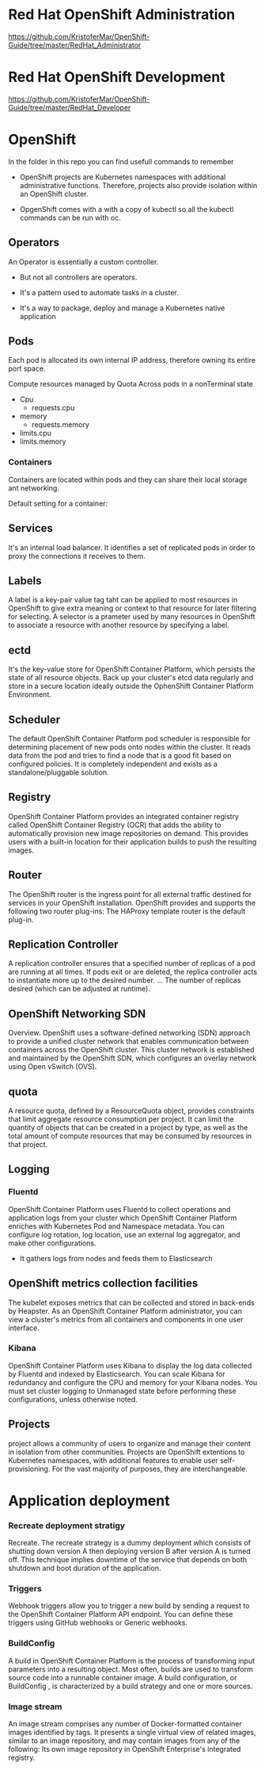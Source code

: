 # Red Hat OpenShift Administration
https://github.com/KristoferMar/OpenShift-Guide/tree/master/RedHat_Administrator 

# Red Hat OpenShift Development
https://github.com/KristoferMar/OpenShift-Guide/tree/master/RedHat_Developer 

<h1>OpenShift</h1>

In the folder in this repo you can find usefull commands to remember
<br>
- OpenShift projects are Kubernetes namespaces with additional administrative functions. Therefore, projects also provide isolation within an OpenShift cluster.

- OpgenShift comes with a with a copy of kubectl so all the kubectl commands can be run with oc.

<h2>Operators</h2>
An Operator is essentially a custom controller.

- But not all controllers are operators.

- It's a pattern used to automate tasks in a cluster. <br>
- It's a way to package, deploy and manage a Kubernetes native application <br>

<h2>Pods</h2>
Each pod is allocated its own internal IP address, therefore owning its entire port space.

Compute resources managed by Quota Across pods in a nonTerminal state
- Cpu
    - requests.cpu
- memory
    - requests.memory
- limits.cpu
- limits.memory

<h3>Containers</h3>
Containers are located within pods and they can share their local storage ant networking.

Default setting for a container:


<h2>Services</h3>
It's an internal load balancer. It identifies a set of replicated pods in order to proxy the connections it receives to them.

<h2>Labels</h2>
A label is a key-pair value tag taht can be applied to most resources in OpenShift to give extra meaning or context to that resource for later filtering for selecting. A selector is a prameter used by many resources in OpenShift to associate a resource with another resource by specifying a label.

<h2>ectd</h2>
It's the key-value store for OpenShift Container Platform, which persists the state of all resource objects. Back up your cluster's etcd data regularly and store in a secure location ideally outside the OphenShift Container Platform Environment.

<h2>Scheduler</h2>
The default OpenShift Container Platform pod scheduler is responsible for determining placement of new pods onto nodes within the cluster. It reads data from the pod and tries to find a node that is a good fit based on configured policies. It is completely independent and exists as a standalone/pluggable solution.

<h2>Registry</h2>
OpenShift Container Platform provides an integrated container registry called OpenShift Container Registry (OCR) that adds the ability to automatically provision new image repositories on demand. This provides users with a built-in location for their application builds to push the resulting images.

<h2>Router</h2>
The OpenShift router is the ingress point for all external traffic destined for services in your OpenShift installation. OpenShift provides and supports the following two router plug-ins: The HAProxy template router is the default plug-in.

<h2>Replication Controller</h2>
A replication controller ensures that a specified number of replicas of a pod are running at all times. If pods exit or are deleted, the replica controller acts to instantiate more up to the desired number. ... The number of replicas desired (which can be adjusted at runtime).

<h2>OpenShift Networking SDN</h2>
Overview. OpenShift uses a software-defined networking (SDN) approach to provide a unified cluster network that enables communication between containers across the OpenShift cluster. This cluster network is established and maintained by the OpenShift SDN, which configures an overlay network using Open vSwitch (OVS).

<h2>quota</h2>
A resource quota, defined by a ResourceQuota object, provides constraints that limit aggregate resource consumption per project. It can limit the quantity of objects that can be created in a project by type, as well as the total amount of compute resources that may be consumed by resources in that project.

<h2>Logging</h2>
<h3>Fluentd</h3>
OpenShift Container Platform uses Fluentd to collect operations and application logs from your cluster which OpenShift Container Platform enriches with Kubernetes Pod and Namespace metadata. You can configure log rotation, log location, use an external log aggregator, and make other configurations.

- It gathers logs from nodes and feeds them to Elasticsearch

<h2>OpenShift metrics collection facilities</h2>
The kubelet exposes metrics that can be collected and stored in back-ends by Heapster. As an OpenShift Container Platform administrator, you can view a cluster's metrics from all containers and components in one user interface.

<h3>Kibana</h3>
OpenShift Container Platform uses Kibana to display the log data collected by Fluentd and indexed by Elasticsearch. You can scale Kibana for redundancy and configure the CPU and memory for your Kibana nodes. You must set cluster logging to Unmanaged state before performing these configurations, unless otherwise noted.

<h2>Projects</h2>
 project allows a community of users to organize and manage their content in isolation from other communities. Projects are OpenShift extentions to Kubernetes namespaces, with additional features to enable user self-provisioning. For the vast majority of purposes, they are interchangeable.

 <h1>Application deployment</h1>

<h3>Recreate deployment stratigy</h3>
Recreate. The recreate strategy is a dummy deployment which consists of shutting down version A then deploying version B after version A is turned off. This technique implies downtime of the service that depends on both shutdown and boot duration of the application.

<h3>Triggers</h3>
Webhook triggers allow you to trigger a new build by sending a request to the OpenShift Container Platform API endpoint. You can define these triggers using GitHub webhooks or Generic webhooks.

<h3>BuildConfig</h3>
A build in OpenShift Container Platform is the process of transforming input parameters into a resulting object. Most often, builds are used to transform source code into a runnable container image. A build configuration, or BuildConfig , is characterized by a build strategy and one or more sources.

<h3>Image stream</h3>
An image stream comprises any number of Docker-formatted container images identified by tags. It presents a single virtual view of related images, similar to an image repository, and may contain images from any of the following: Its own image repository in OpenShift Enterprise's integrated registry.
